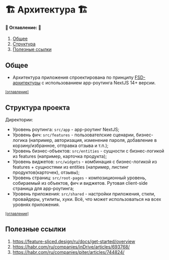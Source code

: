 # :building_construction: Архитектура :building_construction:

#### :memo: Оглавление: :memo:

1. [Общее](#общее)
2. [Структура](#структура-проекта)
3. [Полезные ссылки](#полезные-ссылки)

## Общее

- Архитектура приложения спроектирована по принципу [FSD-архитектуры](https://feature-sliced.design/ru/) с
  использованием app-роутинга NextJS 14+ версии.

<sup>[[оглавление]](#оглавление)</sup>

## Структура проекта

Директории:

- Уровень роутинга: `src/app` - app-роутинг NextJS;
- Уровень фич: `src/features` - пользователские сценарии, бизнес-логика (например, авторизация, изменение пароля,
  добавление в корзину/избранное, отправка отзыва и т.п.);
- Уровень бизнес-объектов: `src/entities` - сущности с бизнес-логикой из features (например, карточка продукта);
- Уровень виджетов: `src/widgets` - комбинация с бизнес-логикой из features + сущностями из entities (например, листинг
  продуктов(карточек), отзывы);
- Уровень страниц: `src/root-pages` - композиционный уровень, собираемый из объектов, фич и виджетов. Рутовая
  client-side страница для app-роутинга;
- Уровень приложения: `src/shared` - настройки приложения, стили, провайдеры, утилиты, хуки. Всё, что может
  использоваться на всех уровнях приложения.

<sup>[[оглавление]](#оглавление)</sup>

## Полезные ссылки

1. https://feature-sliced.design/ru/docs/get-started/overview
2. https://habr.com/ru/companies/inDrive/articles/693768/
3. https://habr.com/ru/companies/piter/articles/744824/
